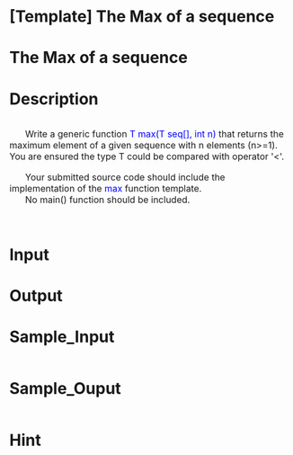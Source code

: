 # [Template] The Max of a sequence

# The Max of a sequence

# Description
<div>&nbsp;</div>
<div style="text-indent: 21pt"><font size="3">Write&nbsp;a generic function <span style="color: #0000ff">T max(T seq[], int n)</span> that returns&nbsp;the maximum element of a given&nbsp;sequence with n elements (n&gt;=1). You are ensured the type T could be compared with operator '&lt;'.</font></div>
<div>&nbsp;</div>
<div style="text-indent: 21pt"><font size="3">Your submitted source code should include the implementation of the <span style="color: #0000ff">max</span> function template.</font></div>
<div style="text-indent: 21pt"><font size="3">No main() function should be included.</font></div>
<p>&nbsp;</p>

# Input


# Output


# Sample_Input
```

```

# Sample_Ouput
```

```

# Hint


